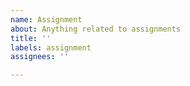 ```yaml
---
name: Assignment
about: Anything related to assignments
title: ''
labels: assignment
assignees: ''

---
```



